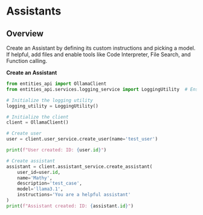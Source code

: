 # Assistants

## Overview

Create an Assistant by defining its custom instructions and picking a model. If helpful, add files and enable tools like Code Interpreter, File Search, and Function calling.


**Create an Assistant**

```python
from entities_api import OllamaClient  
from entities_api.services.logging_service import LoggingUtility  # Ensure logging utility is correctly imported

# Initialize the logging utility
logging_utility = LoggingUtility()

# Initialize the client
client = OllamaClient()

# Create user
user = client.user_service.create_user(name='test_user')

print(f"User created: ID: {user.id}")

# Create assistant
assistant = client.assistant_service.create_assistant(
    user_id=user.id,
    name='Mathy',
    description='test_case',
    model='llama3.1',
    instructions='You are a helpful assistant'
)
print(f"Assistant created: ID: {assistant.id}")
```